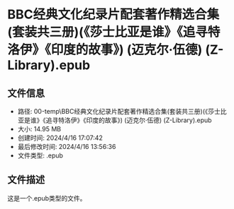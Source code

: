 ﻿# BBC经典文化纪录片配套著作精选合集(套装共三册)(《莎士比亚是谁》《追寻特洛伊》《印度的故事》) (迈克尔·伍德) (Z-Library).epub

## 文件信息
- 路径: 00-temp\BBC经典文化纪录片配套著作精选合集(套装共三册)(《莎士比亚是谁》《追寻特洛伊》《印度的故事》) (迈克尔·伍德) (Z-Library).epub
- 大小: 14.95 MB
- 创建时间: 2024/4/16 17:07:42
- 最后修改时间: 2024/4/16 13:56:36
- 文件类型: .epub

## 文件描述
这是一个.epub类型的文件。

